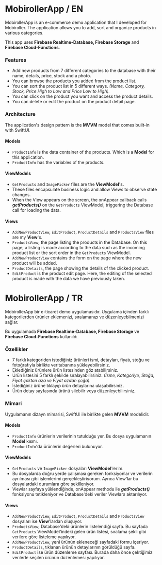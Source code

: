 # MobirollerApp / EN

MobirollerApp is an e-commerce demo application that I developed for Mobiroller. The application allows you to add, sort and organize products in various categories.

This app uses **Firebase Realtime-Database, Firebase Storage** and **Firebase Cloud-Functions**.

### Features

* Add new products from 7 different categories to the database with their name, details, price, stock and a photo.
* You can browse the products you added from the product list.
* You can sort the product list in 5 different ways. *(Name, Category, Stock, Price High to Low and Price Low to High).*
* You can click on the product you want and access the product details.
* You can delete or edit the product on the product detail page.

### Architecture

The application's design pattern is the **MVVM** model that comes built-in with SwiftUI.

#### Models
* `ProductInfo` is the data container of the products. Which is a **Model** for this application.
* `ProductInfo` has the variables of the products.

#### ViewModels
* `GetProducts` and `ImagePicker` files are the **ViewModel**'s. 
* These files encapsulate business logic and allow Views to observe state changes.
* When the View appears on the screen, the onAppear callback calls ***getProducts()*** on the `GetProducts` ViewModel, triggering the Database call for loading the data.

#### Views
* `AddNewProductView`, `EditProduct`, `ProductDetails` and `ProductsView` files are my **View**'s.
* `ProductsView`, the page listing the products in the Database. On this page, a listing is made according to the data such as the incoming product list or the sort order in the `GetProducts` ViewModel.
* `AddNewProductView` contains the form on the page where the new product will be added.
* `ProductDetails`, the page showing the details of the clicked product.
* `EditProduct` is the product edit page. Here, the editing of the selected product is made with the data we have previously taken.

# MobirollerApp / TR

MobirollerApp bir e-ticaret demo uygulamasıdır. Uygulama içinden farklı kategorilerden ürünler eklemenizi, sıralamanızı ve düzenleyebilmenizi sağlar.

Bu uygulamada **Firebase Realtime-Database, Firebase Storage** ve **Firebase Cloud-Functions** kullanıldı.

### Özellikler

* 7 farklı kategoriden istediğiniz ürünleri ismi, detayları, fiyatı, stoğu ve fotoğrafıyla birlikte veritabanına yükleyebilirsiniz.
* Eklediğiniz ürünlere ürün listesinden göz atabilirsiniz.
* Ürün listesini 5 farklı şekilde sıralayabilirsiniz. *(İsme, Kategoriye, Stoğa, Fiyat çoktan aza ve Fiyat azdan çoğa).*
* İstediğiniz ürüne tıklayıp ürün detaylarına ulaşabilirsiniz.
* Ürün detay sayfasında ürünü silebilir veya düzenleyebilirsiniz.


### Mimari

Uygulamanın dizayn mimarisi, SwiftUI ile birlikte gelen **MVVM** modelidir.

#### Models
* `ProductInfo` ürünlerin verilerinin tutulduğu yer. Bu dosya uygulamanın **Model** kısmı.
* `ProductInfo`'da ürünlerin değerleri bulunuyor.

#### ViewModels
* `GetProducts` ve `ImagePicker` dosyaları **ViewModel**'lerim. 
* Bu dosyalarda doğru yerde çalışması gereken fonksiyonlar ve verilerin ayrılması gibi işlemlerimi gerçekleştiriyorum.
Ayrıca View'lar bu dosyalardaki durumlara göre şekilleniyor.
* Viewlar sayfaya yüklendiğinde, onAppear methodu ile ***getProducts()*** fonksiyonu tetikleniyor ve Database'deki veriler Viewlara aktarılıyor.

#### Views
* `AddNewProductView`, `EditProduct`, `ProductDetails` and `ProductsView` dosyaları ise **View**'lardan oluşuyor.
* `ProductsView`, Database'deki ürünlerin listelendiği sayfa. Bu sayfada `GetProducts` ViewModel'indeki gelen ürün listesi, sıralama şekli gibi verilere göre listeleme yapılıyor.
* `AddNewProductView`, yeni ürünün ekleneceği sayfadaki formu içeriyor.
* `ProductDetails`, tıklanan ürünün detaylarının görüldüğü sayfa.
* `EditProduct` ise ürün düzenleme sayfası. Burada daha önce çektiğimiz verilerle seçilen ürünün düzenlemesi yapılıyor.
